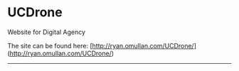 # UCDrone
Website for Digital Agency

The site can be found here: [http://ryan.omullan.com/UCDrone/] (http://ryan.omullan.com/UCDrone/)

---

